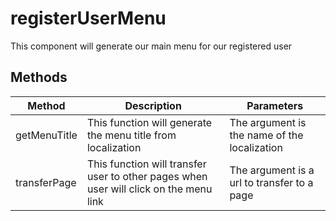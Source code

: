 # registerUserMenu

This component will generate our main menu for our registered user

## Methods

<!-- @vuese:registerUserMenu:methods:start -->
|Method|Description|Parameters|
|---|---|---|
|getMenuTitle|This function will generate the menu title from localization|The argument is the name of the localization|
|transferPage|This function will transfer user to other pages when user will click on the menu link|The argument is a url to transfer to a page|

<!-- @vuese:registerUserMenu:methods:end -->


